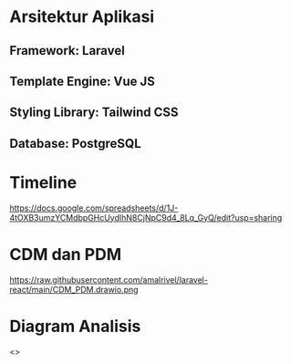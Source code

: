 # Arsitektur Aplikasi

## Framework: Laravel

## Template Engine: Vue JS

## Styling Library: Tailwind CSS

## Database: PostgreSQL

# Timeline

<https://docs.google.com/spreadsheets/d/1J-4tOXB3umzYCMdbpGHcUydIhN8CjNpC9d4_8Lq_GyQ/edit?usp=sharing>

# CDM dan PDM

<https://raw.githubusercontent.com/amalrivel/laravel-react/main/CDM_PDM.drawio.png>

# Diagram Analisis

<>
